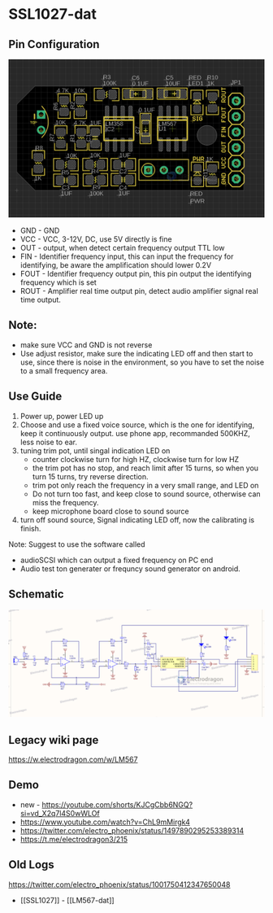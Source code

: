 
# SSL1027-dat




## Pin Configuration


![](2023-10-16-16-22-18.png)

* GND - GND
* VCC - VCC, 3-12V, DC, use 5V directly is fine
* OUT - output, when detect certain frequency output TTL low
* FIN - Identifier frequency input, this can input the frequency for identifying, be aware the amplification should lower 0.2V
* FOUT - Identifier frequency output pin, this pin output the identifying frequency which is set
* ROUT - Amplifier real time output pin, detect audio amplifier signal real time output.

## Note: 
* make sure VCC and GND is not reverse
* Use adjust resistor, make sure the indicating LED off and then start to use, since there is noise in the environment, so you have to set the noise to a small frequency area.

## Use Guide 

1. Power up, power LED up
2. Choose and use a fixed voice source, which is the one for identifying, keep it continuously output. use phone app, recommanded 500KHZ, less noise to ear.
3. tuning trim pot, until singal indication LED on 
    - counter clockwise turn for high HZ, clockwise turn for low HZ
    - the trim pot has no stop, and reach limit after 15 turns, so when you turn 15 turns, try reverse direction.
    - trim pot only reach the frequency in a very small range, and LED on
    - Do not turn too fast, and keep close to sound source, otherwise can miss the frequency.
    - keep microphone board close to sound source
4. turn off sound source, Signal indicating LED off, now the calibrating is finish. 

Note: Suggest to use the software called 
* audioSCSI which can output a fixed frequency on PC end
* Audio test ton generater or frequncy sound generator on android.


## Schematic 

![](55-53-15-09-08-2023.png)


## Legacy wiki page 

https://w.electrodragon.com/w/LM567


## Demo 

- new - https://youtube.com/shorts/KJCgCbb6NGQ?si=vd_X2q7l4S0wWLOf
- https://www.youtube.com/watch?v=ChL9mMirgk4
- https://twitter.com/electro_phoenix/status/1497890295253389314
- https://t.me/electrodragon3/215


## Old Logs 

https://twitter.com/electro_phoenix/status/1001750412347650048


- [[SSL1027]] - [[LM567-dat]]